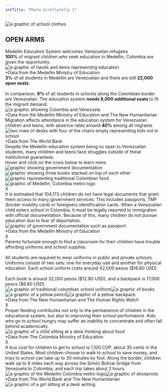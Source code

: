 ```yaml
---
intTitle: "Photo Scrollytelly 1"
---
```

<section class="interactive" style="background-color: transparent;">
  <div class="interactive__body">
    <div class="interactive__background flex-column" id="scrollytelly-1">
      <div class="scrollytelly__main">
        <div id="scrollytelly__title" class="flex-column">
          <img src="assets/TitleCard.png" alt="a graphic of school clothes">
          <h2 class="interactive__title">OPEN ARMS</h2>
          <div class="interactive__intro">Medellín Education System welcomes Venezuelan refugees</div>
        </div>
        <div class="scrollytelly__body flex-column">
          <div class="scrolly__text"><strong>100%</strong> of migrant children who seek education in Medellín, Colombia
            are given the opportunity. </div>
          <img src="assets/Screen1.png" alt="a graphic of hands and items representing education">
          <div class="scrolly__source">*Data from the Medellín Ministry of Education</div>
        </div>
        <div class="scrollytelly__body flex-column">
          <div class="scrolly__text">
            <strong>3%</strong> of all students in Medellín are Venezuelan and there are still <strong>22,000 open
              seats.</strong><br><br>
            In comparison, <strong>8% </strong>of all students in schools along the Colombian border are Venezuelan. The
            education system <strong>needs 8,000 additional seats </strong>to fit the migrant demand.
          </div>
          <img src="assets/Screen2.png" alt="a graphic showing Colombia and Venezuela">
          <div class="scrolly__source">*Data from the Medellín Ministry of Education and The New Humanitarian</div>
        </div>
        <div class="scrollytelly__body flex-column">
          <div class="scrolly__text">
            Migration affects attendance in the education system for Venezuelan children and teens, with absence rates
            around <strong>40%</strong> among all migrants.
          </div>
          <img src="assets/Screen3.png"
            alt="two rows of desks with four of the chairs empty representing kids not in school">
          <div class="scrolly__source">*Data from The World Bank</div>
        </div>
        <div class="scrollytelly__body flex-column">
          <div class="scrolly__text">
            Despite the Medellín education system being so open to Venezuelan students, many children and teens face
            struggles outside of these institutional guarantees.
            <div class="scrolly__instructions">Hover and click on the icons below to learn more. </div>
          </div>
          <div class="bubbles-container flex">
            <img class="bubble__img" src="assets/Bubbles1.png" alt="graphic showing government documentation"
              onclick="showBubble('deportation')">
            <img class="bubble__img" src="assets/Bubbles2.png"
              alt="graphic showing three books stacked on top of each other" onclick="showBubble('resources')">
            <img class="bubble__img" src="assets/Bubbles3.png" alt="graphic representing traditional Colombian food"
              onclick="showBubble('hunger')">
            <img class="bubble__img" src="assets/Bubbles4.png" alt="graphic of Medellin, Colombia metro logo"
              onclick="showBubble('transportation')">
            <div id="deportation" class="bubble scrolly__text">
              <div class="closebubble" onclick="showBubble('deportation')">X</div>
              <div class="scrolly__text-container">It is estimated that 104,173 children do not have legal documents
                that
                grant them access to many government services. This includes passports, TMF (border mobility card) or
                foreigners identification cards. When a Venezuelan child enters school in Colombia, it must be legally
                reported to immigration with official documentation. Because of this, many children do not pursue
                education due to fear of deportation.</div>
              <div class="center"><img src="assets/Notecard1.png"
                  alt="graphic of government documentation such as passport"></div>
              <div class="scrolly__source">*Data from the Medellín Ministry of Education</div>
            </div>
            <div id="resources" class="bubble scrolly__text">
              <div class="closebubble" onclick="showBubble('resources')">X</div>
              <div class="scrolly__text-container">Parents fortunate enough to find a classroom for their children have
                trouble affording uniforms and school supplies.<br><br>
                All students are required to wear uniforms in public and private schools. Uniforms consist of two sets:
                one for everyday use and another for physical education. Each school uniform costs around 42,000 pesos
                ($16.80 USD).<br><br>
                Each book is around 32,000 pesos ($12.80 USD), and a backpack is 17,000 pesos ($6.80 USD).</div>
              <div class="center">
                <img src="assets/Notecard2-1.png" alt="a graphic of traditional colombian school uniform"><img
                  src="assets/Notecard2-2.png" alt="a graphic of books"><img src="assets/Notecard2-3.png"
                  alt="a graphic of a yellow pencil"><img src="assets/Notecard2-4.png"
                  alt="a graphic of a yellow backpack">
              </div>
              <div class="scrolly__source">*Data from The New Humanitarian and The Human Rights Watch</div>
            </div>
            <div id="hunger" class="bubble scrolly__text">
              <div class="closebubble" onclick="showBubble('hunger')">X</div>
              <div class="scrolly__text-container">Proper feeding contributes not only to the permanence of children in
                the educational system, but also to improving their school performance. Kids who go to school hungry may
                suffer an inability to concentrate and often fall behind academically.</div>
              <div class="center"><img src="assets/Notecard3.png"
                  alt="a graphic of a child sitting at a desk thinking about food"></div>
              <div class="scrolly__source">*Data from The Colombia Ministry of Education</div>
            </div>
            <div id="transportation" class="bubble scrolly__text">
              <div class="closebubble" onclick="showBubble('transportation')">X</div>
              <div class="scrolly__text-container">A bus cost for children to get to school is 1,100 COP, about 35 cents
                in the United States. Most children choose to walk to school to save money, and trips to school can take
                up to 30 minutes by foot. Along the border, children walk up to 6 miles each way across the Simón
                Bolívar bridge from Venezuela to Colombia, and each trip takes about 2 hours. </div>
              <div class="center"><img src="assets/Notecard4-1.png"
                  alt="a graphic of the Medellin Colombia metro logo"><img src="assets/Notecard4-2.png"
                  alt="a graphic of shoeprints"></div>
              <div class="scrolly__source">*Data from The World Bank and The New Humanitarian</div>
            </div>
          </div>
          <img src="assets/BubbleSilhouette.png" alt="a graphic of a girl sitting at a desk writing">
        </div>
      </div>
    </div>
  </div>
</section>